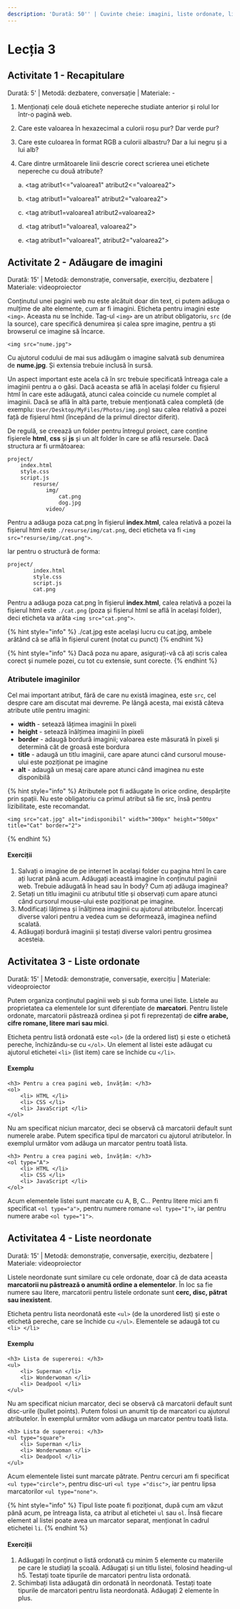 ```yaml
---
description: 'Durată: 50'' | Cuvinte cheie: imagini, liste ordonate, liste neordonate'
---
```


# Lecția 3

## **Activitate 1 - Recapitulare**

Durată: 5' \| Metodă: dezbatere, conversație \| Materiale: -

1. Menționați cele două etichete nepereche studiate anterior și rolul lor într-o pagină web.
2. Care este valoarea în hexazecimal a culorii roșu pur? Dar verde pur?
3. Care este culoarea în format RGB a culorii albastru? Dar a lui negru și a lui alb?
4. Care dintre următoarele linii descrie corect scrierea unei etichete nepereche cu două atribute?

   a. &lt;tag atribut1&lt;="valoarea1" atribut2&lt;="valoarea2"&gt;

   b. &lt;tag atribut1="valoarea1" atribut2="valoarea2"&gt;

   c. &lt;tag atribut1=valoarea1 atribut2=valoarea2&gt;

   d. &lt;tag atribut1="valoarea1, valoarea2"&gt;

   e. &lt;tag atribut1="valoarea1", atribut2="valoarea2"&gt;

## **Activitate 2 - Adăugare de imagini**

Durată: 15' \| Metodă: demonstrație, conversație, exercițiu, dezbatere \| Materiale: videoproiector

Conținutul unei pagini web nu este alcătuit doar din text, ci putem adăuga o mulțime de alte elemente, cum ar fi imagini. Eticheta pentru imagini este `<img>`. Aceasta nu se închide. Tag-ul `<img>` are un atribut obligatoriu, `src` \(de la source\), care specifică denumirea și calea spre imagine, pentru a ști browserul ce imagine să încarce.

```markup
<img src="nume.jpg">
```

Cu ajutorul codului de mai sus adăugăm o imagine salvată sub denumirea de **nume.jpg**. Și extensia trebuie inclusă în sursă.

Un aspect important este acela că în src trebuie specificată întreaga cale a imaginii pentru a o găsi. Dacă aceasta se află în același folder cu fișierul html în care este adăugată, atunci calea coincide cu numele complet al imaginii. Dacă se află în altă parte, trebuie menționată calea completă \(de exemplu: `User/Desktop/MyFiles/Photos/img.png`\) sau calea relativă a pozei față de fișierul html \(începând de la primul director diferit\).

De regulă, se creează un folder pentru întregul proiect, care conține fișierele **html**, **css** și **js** și un alt folder în care se află resursele. Dacă structura ar fi următoarea:

```markup
project/
	index.html
	style.css
	script.js 
		resurse/
			img/
				cat.png
				dog.jpg
			video/
```

Pentru a adăuga poza cat.png în fișierul **index.html**, calea relativă a pozei la fișierul html este `./resurse/img/cat.png`, deci eticheta va fi `<img src="resurse/img/cat.png">`.

Iar pentru o structură de forma:

```markup
project/
		index.html
		style.css
		script.js 
		cat.png
```

Pentru a adăuga poza cat.png în fișierul **index.html**, calea relativă a pozei la fișierul html este `./cat.png` \(poza și fișierul html se află în același folder\), deci eticheta va arăta `<img src="cat.png">`.

{% hint style="info" %}
./cat.jpg este același lucru cu cat.jpg, ambele arătând că se află în fișierul curent \(notat cu punct\)
{% endhint %}

{% hint style="info" %}
Dacă poza nu apare, asigurați-vă că ați scris calea corect și numele pozei, cu tot cu extensie, sunt corecte.
{% endhint %}

### Atributele imaginilor

Cel mai important atribut, fără de care nu există imaginea, este `src`, cel despre care am discutat mai devreme. Pe lângă acesta, mai există câteva atribute utile pentru imagini:

* **width** - setează lățimea imaginii în pixeli
* **height** - setează înălțimea imaginii în pixeli
* **border** - adaugă bordură imaginii; valoarea este măsurată în pixeli și determină cât de groasă este bordura
* **title** - adaugă un titlu imaginii, care apare atunci când cursorul mouse-ului este poziționat pe imagine
* **alt** - adaugă un mesaj care apare atunci când imaginea nu este disponibilă

{% hint style="info" %}
Atributele pot fi adăugate în orice ordine, despărțite prin spații. Nu este obligatoriu ca primul atribut să fie src, însă pentru lizibilitate, este recomandat.

```markup
<img src="cat.jpg" alt="indisponibil" width="300px" height="500px" title="Cat" border="2">
```
{% endhint %}

#### Exerciții

1. Salvați o imagine de pe internet în același folder cu pagina html în care ați lucrat până acum. Adăugați această imagine în conținutul paginii web. Trebuie adăugată în head sau în body? Cum ați adăuga imaginea?
2. Setați un titlu imaginii cu atributul title și observați cum apare atunci când cursorul mouse-ului este poziționat pe imagine.
3. Modificați lățimea și înălțimea imaginii cu ajutorul atributelor. Încercați diverse valori pentru a vedea cum se deformează, imaginea nefiind scalată.
4. Adăugați bordură imaginii și testați diverse valori pentru grosimea acesteia.

## Activitatea 3 - Liste ordonate

Durată: 15' \| Metodă: demonstrație, conversație, exercițiu \| Materiale: videoproiector

Putem organiza conținutul paginii web și sub forma unei liste. Listele au proprietatea ca elementele lor sunt diferențiate de **marcatori**. Pentru listele ordonate, marcatorii păstrează ordinea și pot fi reprezentați de **cifre arabe, cifre romane, litere mari sau mici**. 

Eticheta pentru listă ordonată este `<ol>` \(de la ordered list\) și este o etichetă pereche, închizându-se cu `</ol>`. Un element al listei este adăugat cu ajutorul etichetei `<li>` \(list item\) care se închide cu `</li>`.

#### Exemplu

```markup
<h3> Pentru a crea pagini web, învățăm: </h3>
<ol>
    <li> HTML </li>
    <li> CSS </li>
    <li> JavaScript </li>
</ol>
```

Nu am specificat niciun marcator, deci se observă că marcatorii default sunt numerele arabe. Putem specifica tipul de marcatori cu ajutorul atributelor. În exemplul următor vom adăuga un marcator pentru toată lista.

```markup
<h3> Pentru a crea pagini web, învățăm: </h3>
<ol type="A">
    <li> HTML </li>
    <li> CSS </li>
    <li> JavaScript </li>
</ol>
```

Acum elementele listei sunt marcate cu A, B, C… Pentru litere mici am fi specificat `<ol type="a">`, pentru numere romane `<ol type="I">`, iar pentru numere arabe `<ol type="1">`.

## Activitatea 4 - Liste neordonate

Durată: 15' \| Metodă: demonstrație, conversație, exercițiu, dezbatere \| Materiale: videoproiector

Listele neordonate sunt similare cu cele ordonate, doar că de data aceasta **marcatorii nu păstrează o anumită ordine a elementelor**. În loc sa fie numere sau litere, marcatorii pentru listele ordonate sunt **cerc, disc, pătrat sau inexistent**.

Eticheta pentru lista neordonată este `<ul>` \(de la unordered list\) și este o etichetă pereche, care se închide cu `</ul>`. Elementele se adaugă tot cu `<li> </li>`

#### Exemplu

```markup
<h3> Lista de supereroi: </h3>
<ul>
    <li> Superman </li>
    <li> Wonderwoman </li>
    <li> Deadpool </li>
</ul>
```

Nu am specificat niciun marcator, deci se observă că marcatorii default sunt disc-urile \(bullet points\). Putem folosi un anumit tip de marcatori cu ajutorul atributelor. În exemplul următor vom adăuga un marcator pentru toată lista.

```markup
<h3> Lista de supereroi: </h3>
<ul type="square">
    <li> Superman </li>
    <li> Wonderwoman </li>
    <li> Deadpool </li>
</ul>
```

Acum elementele listei sunt marcate pătrate. Pentru cercuri am fi specificat `<ul type="circle">`, pentru disc-uri `<ul type ="disc">`, iar pentru lipsa marcatorilor `<ul type="none">`.

{% hint style="info" %}
Tipul liste poate fi poziționat, după cum am văzut până acum, pe întreaga lista, ca atribut al etichetei `ul` sau `ol`. Însă fiecare element al listei poate avea un marcator separat, menționat în cadrul etichetei `li`.
{% endhint %}

#### Exerciții

1. Adăugați în conținut o listă ordonată cu minim 5 elemente cu materiile pe care le studiați la școală. Adăugați și un titlu listei, folosind heading-ul h5. Testați toate tipurile de marcatori pentru lista ordonată.
2. Schimbați lista adăugată din ordonată în neordonată. Testați toate tipurile de marcatori pentru lista neordonată. Adăugați 2 elemente în plus.



